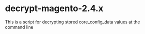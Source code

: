 # decrypt-magento-2.4.x
This is a script for decrypting stored core_config_data values at the command line
